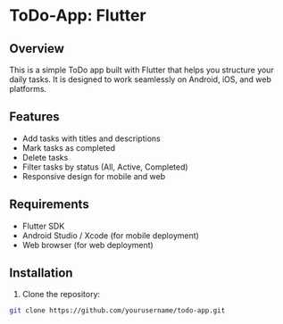 # ToDo-App: Flutter

## Overview

This is a simple ToDo app built with Flutter that helps you structure your daily tasks. It is designed to work seamlessly on Android, iOS, and web platforms.

## Features

- Add tasks with titles and descriptions
- Mark tasks as completed
- Delete tasks
- Filter tasks by status (All, Active, Completed)
- Responsive design for mobile and web

## Requirements

- Flutter SDK
- Android Studio / Xcode (for mobile deployment)
- Web browser (for web deployment)

## Installation

1. Clone the repository:

```bash
git clone https://github.com/yourusername/todo-app.git
